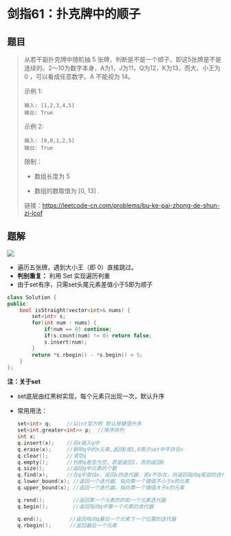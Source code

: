 # 剑指61：扑克牌中的顺子

## 题目

> 从若干副扑克牌中随机抽 5 张牌，判断是不是一个顺子，即这5张牌是不是连续的。2～10为数字本身，A为1，J为11，Q为12，K为13，而大、小王为 0 ，可以看成任意数字。A 不能视为 14。
>
>  
>
> 示例 1:
>
> ```
> 输入: [1,2,3,4,5]
> 输出: True
> ```
>
> 
>
>
> 示例 2:
>
> ```
> 输入: [0,0,1,2,5]
> 输出: True
> ```
>
> 
>
>
> 限制：
>
> - 数组长度为 5 
>
> - 数组的数取值为 [0, 13] .
>
> 
>
> 链接：https://leetcode-cn.com/problems/bu-ke-pai-zhong-de-shun-zi-lcof

## 题解

![](https://pic.leetcode-cn.com/df03847e2d04a3fcb5649541d4b6733fb2cb0d9293c3433823e04935826c33ef-Picture1.png)

- 遍历五张牌，遇到大小王（即 0）直接跳过。
- **判别重复：** 利用 Set 实现遍历判重
- 由于set有序，只需set头尾元素差值小于5即为顺子

```c++
class Solution {
public:
    bool isStraight(vector<int>& nums) {
        set<int> s;
        for(int num : nums) {
            if(num == 0) continue;
            if(s.count(num) != 0) return false;
            s.insert(num);
        }
        return *s.rbegin() - *s.begin() < 5;
    }
};
```



**注：关于set**

- set底层由红黑树实现，每个元素只出现一次，默认升序

- 常用用法：

    ```c++
    set<int> q;     //以int型为例 默认按键值升序
    set<int,greater<int>> p;  //降序排列 
    int x;
    q.insert(x);	//将x插入q中
    q.erase(x);		//删除q中的x元素,返回0或1,0表示set中不存在x
    q.clear();		//清空q
    q.empty();		//判断q是否为空，若是返回1，否则返回0
    q.size();		//返回q中元素的个数
    q.find(x);		//在q中查找x，返回x的迭代器，若x不存在，则返回指向q尾部的迭代器即 q.end()
    q.lower_bound(x); //返回一个迭代器，指向第一个键值不小于x的元素
    q.upper_bound(x); //返回一个迭代器，指向第一个键值大于x的元素
    
    q.rend();		  //返回第一个元素的的前一个元素迭代器
    q.begin();		  //返回指向q中第一个元素的迭代器
    
    q.end();		 //返回指向q最后一个元素下一个位置的迭代器
    q.rbegin();		 //返回最后一个元素
    ```

    